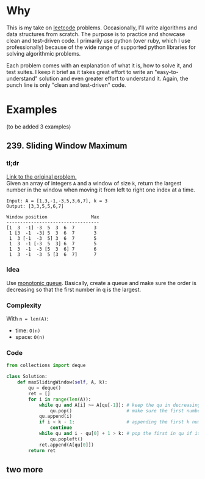 # Why

This is my take on [leetcode](http://leetcode.com/) problems. Occasionally, I'll write algorithms and data structures from scratch. The purpose is to practice and showcase clean and test-driven code. I primarily use python (over ruby, which I use professionally) because of the wide range of supported python libraries for solving algorithmic problems.

Each problem comes with an explanation of what it is, how to solve it, and test suites. I keep it brief as it takes great effort to write an "easy-to-understand" solution and even greater effort to understand it. Again, the punch line is only "clean and test-driven" code.


# Examples
(to be added 3 examples)

## 239. Sliding Window Maximum

### tl;dr
[Link to the original problem.](https://leetcode.com/problems/sliding-window-maximum/)  
Given an array of integers `A` and a window of size `k`, return the largest number in the window when moving it from left to right one index at a time.
```
Input: A = [1,3,-1,-3,5,3,6,7], k = 3
Output: [3,3,5,5,6,7]

Window position                Max
----------------------------------
[1  3  -1] -3  5  3  6  7       3
 1 [3  -1  -3] 5  3  6  7       3
 1  3 [-1  -3  5] 3  6  7       5
 1  3  -1 [-3  5  3] 6  7       5
 1  3  -1  -3 [5  3  6] 7       6
 1  3  -1  -3  5 [3  6  7]      7
```

### Idea

Use [monotonic queue](http://www.algorithmsandme.com/monotonic-queue/). Basically, create a queue and make sure the order is decreasing so that the first number in q is the largest.

### Complexity

With `n = len(A)`:
- time: `O(n)`
- space: `O(n)`


### Code
```python
from collections import deque

class Solution:
    def maxSlidingWindow(self, A, k):
        qu = deque()
        ret = []
        for i in range(len(A)):
            while qu and A[i] >= A[qu[-1]]: # keep the qu in decreasing order
                qu.pop()                    # make sure the first number in qu is the largest
            qu.append(i)
            if i < k - 1:                   # appending the first k numbers to qu
                continue
            while qu and i - qu[0] + 1 > k: # pop the first in qu if it is out of window range
                qu.popleft()
            ret.append(A[qu[0]])
        return ret
```

## two more
